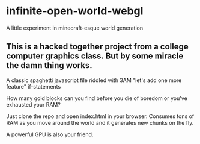 # infinite-open-world-webgl
A little experiment in minecraft-esque world generation

## This is a hacked together project from a college computer graphics class. But by some miracle the damn thing works.

A classic spaghetti javascript file
riddled with 3AM "let's add one more feature" if-statements

How many gold blocks can you find before you die of boredom or you've exhausted your RAM?

Just clone the repo and open index.html in your browser. Consumes tons of RAM as you move around the world and it generates new chunks on the fly.

A powerful GPU is also your friend.
